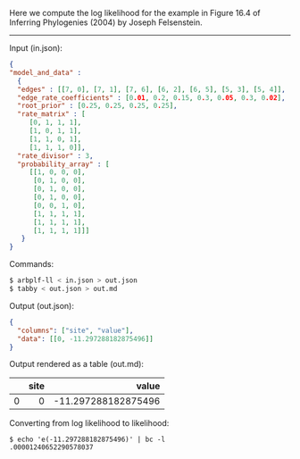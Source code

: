 Here we compute the log likelihood for the example in Figure 16.4 of
Inferring Phylogenies (2004) by Joseph Felsenstein.

---

Input (in.json):
```json
{
"model_and_data" :
  {
  "edges" : [[7, 0], [7, 1], [7, 6], [6, 2], [6, 5], [5, 3], [5, 4]],
  "edge_rate_coefficients" : [0.01, 0.2, 0.15, 0.3, 0.05, 0.3, 0.02],
  "root_prior" : [0.25, 0.25, 0.25, 0.25],
  "rate_matrix" : [
	 [0, 1, 1, 1],
	 [1, 0, 1, 1],
	 [1, 1, 0, 1],
	 [1, 1, 1, 0]],
  "rate_divisor" : 3,
  "probability_array" : [
	 [[1, 0, 0, 0],
	  [0, 1, 0, 0],
	  [0, 1, 0, 0],
	  [0, 1, 0, 0],
	  [0, 0, 1, 0],
	  [1, 1, 1, 1],
	  [1, 1, 1, 1],
	  [1, 1, 1, 1]]]
   }
}
```

Commands:
```bash
$ arbplf-ll < in.json > out.json
$ tabby < out.json > out.md
```

Output (out.json):
```json
{
  "columns": ["site", "value"],
  "data": [[0, -11.297288182875496]]
}
```

Output rendered as a table (out.md):

|    |   site |               value |
|---:|-------:|--------------------:|
|  0 |      0 | -11.297288182875496 |

Converting from log likelihood to likelihood:
```shell
$ echo 'e(-11.297288182875496)' | bc -l
.00001240652290578037
```
